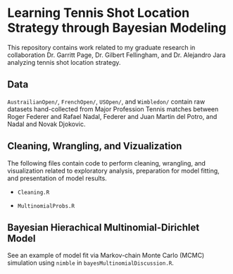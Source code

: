 # Learning Tennis Shot Location Strategy through Bayesian Modeling
This repository contains work related to my graduate research in collaboration Dr. Garritt Page, Dr. Gilbert Fellingham, and Dr. Alejandro Jara analyzing tennis shot location strategy.

## Data
`AustrailianOpen/`, `FrenchOpen/`, `USOpen/`, and `Wimbledon/` contain raw datasets hand-collected from Major Profession Tennis matches between Roger Federer and Rafael Nadal, Federer and Juan Martin del Potro, and Nadal and Novak Djokovic.

## Cleaning, Wrangling, and Vizualization
The following files contain code to perform cleaning, wrangling, and visualization related to exploratory analysis, preparation for model fitting, and presentation of model results.

* `Cleaning.R`

* `MultinomialProbs.R`

## Bayesian Hierachical Multinomial-Dirichlet Model
See an example of model fit via Markov-chain Monte Carlo (MCMC) simulation using `nimble` in `bayesMultinomialDiscussion.R`.
